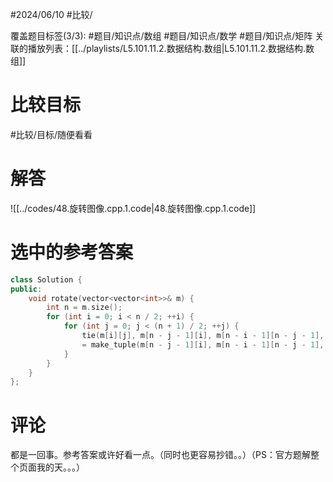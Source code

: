 #2024/06/10 #比较/

覆盖题目标签(3/3):  #题目/知识点/数组 #题目/知识点/数学 #题目/知识点/矩阵
关联的播放列表：[[../playlists/L5.101.11.2.数据结构.数组|L5.101.11.2.数据结构.数组]]

# 比较目标

#比较/目标/随便看看

# 解答

![[../codes/48.旋转图像.cpp.1.code|48.旋转图像.cpp.1.code]]

# 选中的参考答案

```CPP
class Solution {
public:
    void rotate(vector<vector<int>>& m) {
        int n = m.size();
        for (int i = 0; i < n / 2; ++i) {
            for (int j = 0; j < (n + 1) / 2; ++j) {
                tie(m[i][j], m[n - j - 1][i], m[n - i - 1][n - j - 1], m[j][n - i - 1])
                = make_tuple(m[n - j - 1][i], m[n - i - 1][n - j - 1], m[j][n - i - 1], m[i][j]);
            }
        }
    }
};
```

# 评论

都是一回事。参考答案或许好看一点。（同时也更容易抄错。。）（PS：官方题解整个页面我的天。。。）